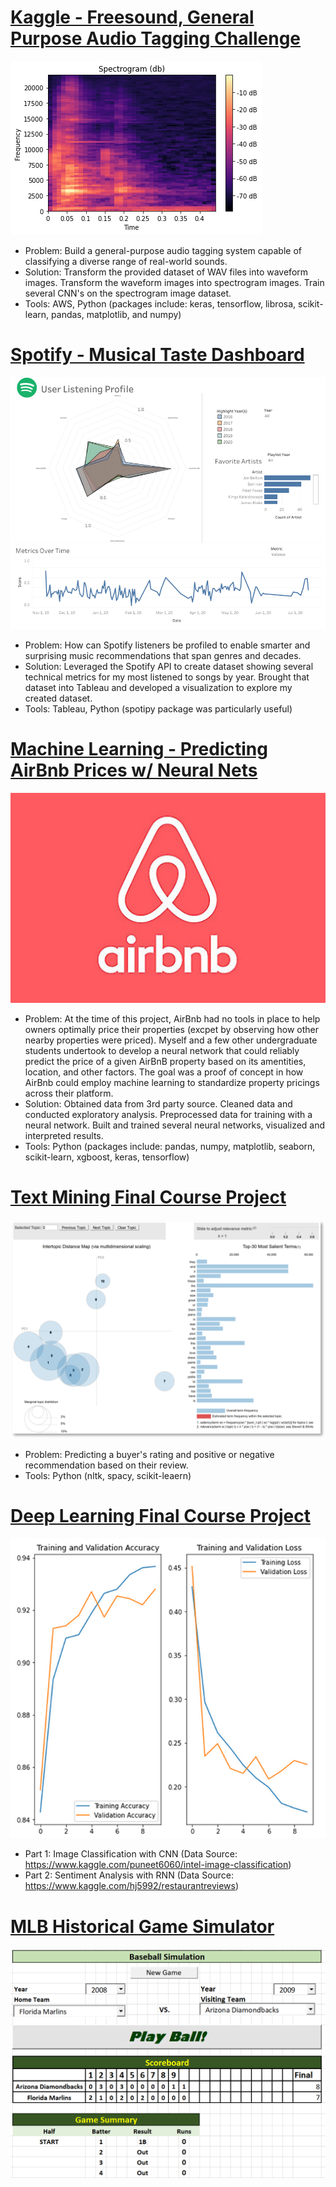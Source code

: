 # [Kaggle - Freesound, General Purpose Audio Tagging Challenge](https://github.com/gwbachman/Freesound-General-Purpose-Audio-Tagging/tree/main)
![](/Images/spectrogram_1.png)
* Problem: Build a general-purpose audio tagging system capable of classifying a diverse range of real-world sounds.
* Solution: Transform the provided dataset of WAV files into waveform images. Transform the waveform images into spectrogram images. Train several CNN's on the spectrogram image dataset. 
* Tools: AWS, Python (packages include: keras, tensorflow, librosa, scikit-learn, pandas, matplotlib, and numpy)


# [Spotify - Musical Taste Dashboard](https://github.com/gwbachman/spotify_listening_profile)
![](/Images/spotify_taste.png)
* Problem: How can Spotify listeners be profiled to enable smarter and surprising music recommendations that span genres and decades.
* Solution: Leveraged the Spotify API to create dataset showing several technical metrics for my most listened to songs by year. Brought that dataset into Tableau and developed a visualization to explore my created dataset.
* Tools: Tableau, Python (spotipy package was particularly useful)


# [Machine Learning - Predicting AirBnb Prices w/ Neural Nets](https://github.com/gwbachman/airbnb_neural_net)
![](/Images/airbnb-logo.jpg)
* Problem: At the time of this project, AirBnb had no tools in place to help owners optimally price their properties (excpet by observing how other nearby properties were priced). Myself and a few other undergraduate students undertook to develop a neural network that could reliably predict the price of a given AirBnB property based on its amentities, location, and other factors. The goal was a proof of concept in how AirBnb could employ machine learning to standardize property pricings across their platform.
* Solution: Obtained data from 3rd party source. Cleaned data and conducted exploratory analysis. Preprocessed data for training with a neural network. Built and trained several neural networks, visualized and interpreted results.  
* Tools: Python (packages include: pandas, numpy, matplotlib, seaborn, scikit-learn, xgboost, keras, tensorflow)


# [Text Mining Final Course Project](https://github.com/gwbachman/text_mining_dsci_614)
![](/Images/text_mining_pic.png)
* Problem: Predicting a buyer's rating and positive or negative recommendation based on their review. 
* Tools: Python (nltk, spacy, scikit-leaern)


# [Deep Learning Final Course Project](https://github.com/gwbachman/Deep_Learning_Final_Project_DSCI_619)
![](/Images/deep_learning_training_pic.png)
* Part 1: Image Classification with CNN (Data Source: https://www.kaggle.com/puneet6060/intel-image-classification)
* Part 2: Sentiment Analysis with RNN (Data Source: https://www.kaggle.com/hj5992/restaurantreviews)


# [MLB Historical Game Simulator](https://github.com/gwbachman/Historical_MLB_Simulator/tree/main)
![](/Images/baseball_simulator_scoreboard.png)
